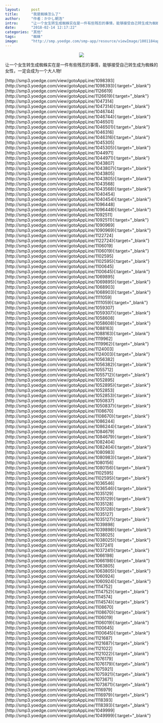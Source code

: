 ```yaml
---
layout:     post
title:      "我是蜘蛛怎么了"
author:     "作者：かかし朝浩"
intro:      "让一个女生转生成蜘蛛实在是一件有些残忍的事情，能够接受自己转生成为蜘蛛的女性，一定会成为一个大人物!"
date:       "2018-02-14 12:17:22"
categories: "其他"
tags:       "蜘蛛"
image:      "http://smp.yoedge.com/smp-app/resource/viewImage/1001184appline.png"
---
```

<div style="text-align: center">
<p><img src="http://smp.yoedge.com/smp-app/resource/viewImage/1001184appline.png"/></p>
</div>
<p class="post-meta">
<span>让一个女生转生成蜘蛛实在是一件有些残忍的事情，能够接受自己转生成为蜘蛛的女性，一定会成为一个大人物!</span>
</p>
[http://smp3.yoedge.com/view/gotoAppLine/1098393](http://smp3.yoedge.com/view/gotoAppLine/1098393){:target="_blank"}
[http://smp3.yoedge.com/view/gotoAppLine/1126619](http://smp3.yoedge.com/view/gotoAppLine/1126619){:target="_blank"}
[http://smp3.yoedge.com/view/gotoAppLine/1047314](http://smp3.yoedge.com/view/gotoAppLine/1047314){:target="_blank"}
[http://smp3.yoedge.com/view/gotoAppLine/1046744](http://smp3.yoedge.com/view/gotoAppLine/1046744){:target="_blank"}
[http://smp3.yoedge.com/view/gotoAppLine/1046501](http://smp3.yoedge.com/view/gotoAppLine/1046501){:target="_blank"}
[http://smp3.yoedge.com/view/gotoAppLine/1046316](http://smp3.yoedge.com/view/gotoAppLine/1046316){:target="_blank"}
[http://smp3.yoedge.com/view/gotoAppLine/1045305](http://smp3.yoedge.com/view/gotoAppLine/1045305){:target="_blank"}
[http://smp3.yoedge.com/view/gotoAppLine/1044971](http://smp3.yoedge.com/view/gotoAppLine/1044971){:target="_blank"}
[http://smp3.yoedge.com/view/gotoAppLine/1043807](http://smp3.yoedge.com/view/gotoAppLine/1043807){:target="_blank"}
[http://smp3.yoedge.com/view/gotoAppLine/1043805](http://smp3.yoedge.com/view/gotoAppLine/1043805){:target="_blank"}
[http://smp3.yoedge.com/view/gotoAppLine/1043568](http://smp3.yoedge.com/view/gotoAppLine/1043568){:target="_blank"}
[http://smp3.yoedge.com/view/gotoAppLine/1040454](http://smp3.yoedge.com/view/gotoAppLine/1040454){:target="_blank"}
[http://smp3.yoedge.com/view/gotoAppLine/1096448](http://smp3.yoedge.com/view/gotoAppLine/1096448){:target="_blank"}
[http://smp3.yoedge.com/view/gotoAppLine/1092511](http://smp3.yoedge.com/view/gotoAppLine/1092511){:target="_blank"}
[http://smp3.yoedge.com/view/gotoAppLine/1090969](http://smp3.yoedge.com/view/gotoAppLine/1090969){:target="_blank"}
[http://smp3.yoedge.com/view/gotoAppLine/1122724](http://smp3.yoedge.com/view/gotoAppLine/1122724){:target="_blank"}
[http://smp3.yoedge.com/view/gotoAppLine/1106019](http://smp3.yoedge.com/view/gotoAppLine/1106019){:target="_blank"}
[http://smp3.yoedge.com/view/gotoAppLine/1102595](http://smp3.yoedge.com/view/gotoAppLine/1102595){:target="_blank"}
[http://smp3.yoedge.com/view/gotoAppLine/1100645](http://smp3.yoedge.com/view/gotoAppLine/1100645){:target="_blank"}
[http://smp3.yoedge.com/view/gotoAppLine/1069895](http://smp3.yoedge.com/view/gotoAppLine/1069895){:target="_blank"}
[http://smp3.yoedge.com/view/gotoAppLine/1068903](http://smp3.yoedge.com/view/gotoAppLine/1068903){:target="_blank"}
[http://smp3.yoedge.com/view/gotoAppLine/1111059](http://smp3.yoedge.com/view/gotoAppLine/1111059){:target="_blank"}
[http://smp3.yoedge.com/view/gotoAppLine/1059307](http://smp3.yoedge.com/view/gotoAppLine/1059307){:target="_blank"}
[http://smp3.yoedge.com/view/gotoAppLine/1058608](http://smp3.yoedge.com/view/gotoAppLine/1058608){:target="_blank"}
[http://smp3.yoedge.com/view/gotoAppLine/1088163](http://smp3.yoedge.com/view/gotoAppLine/1088163){:target="_blank"}
[http://smp3.yoedge.com/view/gotoAppLine/1119962](http://smp3.yoedge.com/view/gotoAppLine/1119962){:target="_blank"}
[http://smp3.yoedge.com/view/gotoAppLine/1124003](http://smp3.yoedge.com/view/gotoAppLine/1124003){:target="_blank"}
[http://smp3.yoedge.com/view/gotoAppLine/1056382](http://smp3.yoedge.com/view/gotoAppLine/1056382){:target="_blank"}
[http://smp3.yoedge.com/view/gotoAppLine/1055712](http://smp3.yoedge.com/view/gotoAppLine/1055712){:target="_blank"}
[http://smp3.yoedge.com/view/gotoAppLine/1052895](http://smp3.yoedge.com/view/gotoAppLine/1052895){:target="_blank"}
[http://smp3.yoedge.com/view/gotoAppLine/1052853](http://smp3.yoedge.com/view/gotoAppLine/1052853){:target="_blank"}
[http://smp3.yoedge.com/view/gotoAppLine/1050837](http://smp3.yoedge.com/view/gotoAppLine/1050837){:target="_blank"}
[http://smp3.yoedge.com/view/gotoAppLine/1108670](http://smp3.yoedge.com/view/gotoAppLine/1108670){:target="_blank"}
[http://smp3.yoedge.com/view/gotoAppLine/1086244](http://smp3.yoedge.com/view/gotoAppLine/1086244){:target="_blank"}
[http://smp3.yoedge.com/view/gotoAppLine/1084679](http://smp3.yoedge.com/view/gotoAppLine/1084679){:target="_blank"}
[http://smp3.yoedge.com/view/gotoAppLine/1082404](http://smp3.yoedge.com/view/gotoAppLine/1082404){:target="_blank"}
[http://smp3.yoedge.com/view/gotoAppLine/1080983](http://smp3.yoedge.com/view/gotoAppLine/1080983){:target="_blank"}
[http://smp3.yoedge.com/view/gotoAppLine/1080156](http://smp3.yoedge.com/view/gotoAppLine/1080156){:target="_blank"}
[http://smp3.yoedge.com/view/gotoAppLine/1102595](http://smp3.yoedge.com/view/gotoAppLine/1102595){:target="_blank"}
[http://smp3.yoedge.com/view/gotoAppLine/1036546](http://smp3.yoedge.com/view/gotoAppLine/1036546){:target="_blank"}
[http://smp3.yoedge.com/view/gotoAppLine/1035129](http://smp3.yoedge.com/view/gotoAppLine/1035129){:target="_blank"}
[http://smp3.yoedge.com/view/gotoAppLine/1035128](http://smp3.yoedge.com/view/gotoAppLine/1035128){:target="_blank"}
[http://smp3.yoedge.com/view/gotoAppLine/1035127](http://smp3.yoedge.com/view/gotoAppLine/1035127){:target="_blank"}
[http://smp3.yoedge.com/view/gotoAppLine/1039898](http://smp3.yoedge.com/view/gotoAppLine/1039898){:target="_blank"}
[http://smp3.yoedge.com/view/gotoAppLine/1038025](http://smp3.yoedge.com/view/gotoAppLine/1038025){:target="_blank"}
[http://smp3.yoedge.com/view/gotoAppLine/1037241](http://smp3.yoedge.com/view/gotoAppLine/1037241){:target="_blank"}
[http://smp3.yoedge.com/view/gotoAppLine/1066198](http://smp3.yoedge.com/view/gotoAppLine/1066198){:target="_blank"}
[http://smp3.yoedge.com/view/gotoAppLine/1063805](http://smp3.yoedge.com/view/gotoAppLine/1063805){:target="_blank"}
[http://smp3.yoedge.com/view/gotoAppLine/1060924](http://smp3.yoedge.com/view/gotoAppLine/1060924){:target="_blank"}
[http://smp3.yoedge.com/view/gotoAppLine/1114752](http://smp3.yoedge.com/view/gotoAppLine/1114752){:target="_blank"}
[http://smp3.yoedge.com/view/gotoAppLine/1114574](http://smp3.yoedge.com/view/gotoAppLine/1114574){:target="_blank"}
[http://smp3.yoedge.com/view/gotoAppLine/1108670](http://smp3.yoedge.com/view/gotoAppLine/1108670){:target="_blank"}
[http://smp3.yoedge.com/view/gotoAppLine/1106019](http://smp3.yoedge.com/view/gotoAppLine/1106019){:target="_blank"}
[http://smp3.yoedge.com/view/gotoAppLine/1100645](http://smp3.yoedge.com/view/gotoAppLine/1100645){:target="_blank"}
[http://smp3.yoedge.com/view/gotoAppLine/1121687](http://smp3.yoedge.com/view/gotoAppLine/1121687){:target="_blank"}
[http://smp3.yoedge.com/view/gotoAppLine/1121022](http://smp3.yoedge.com/view/gotoAppLine/1121022){:target="_blank"}
[http://smp3.yoedge.com/view/gotoAppLine/1076179](http://smp3.yoedge.com/view/gotoAppLine/1076179){:target="_blank"}
[http://smp3.yoedge.com/view/gotoAppLine/1075921](http://smp3.yoedge.com/view/gotoAppLine/1075921){:target="_blank"}
[http://smp3.yoedge.com/view/gotoAppLine/1073671](http://smp3.yoedge.com/view/gotoAppLine/1073671){:target="_blank"}
[http://smp3.yoedge.com/view/gotoAppLine/1116979](http://smp3.yoedge.com/view/gotoAppLine/1116979){:target="_blank"}
[http://smp3.yoedge.com/view/gotoAppLine/1118393](http://smp3.yoedge.com/view/gotoAppLine/1118393){:target="_blank"}
[http://smp3.yoedge.com/view/gotoAppLine/1049999](http://smp3.yoedge.com/view/gotoAppLine/1049999){:target="_blank"}


